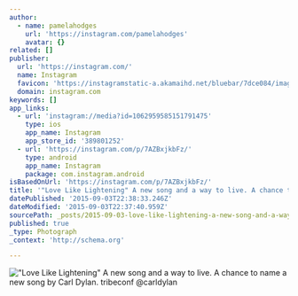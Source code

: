 ```yaml
---
author:
  - name: pamelahodges
    url: 'https://instagram.com/pamelahodges'
    avatar: {}
related: []
publisher:
  url: 'https://instagram.com/'
  name: Instagram
  favicon: 'https://instagramstatic-a.akamaihd.net/bluebar/7dce084/images/ico/favicon.ico'
  domain: instagram.com
keywords: []
app_links:
  - url: 'instagram://media?id=1062959585151791475'
    type: ios
    app_name: Instagram
    app_store_id: '389801252'
  - url: 'https://instagram.com/p/7AZBxjkbFz/'
    type: android
    app_name: Instagram
    package: com.instagram.android
isBasedOnUrl: 'https://instagram.com/p/7AZBxjkbFz/'
title: '"Love Like Lightening" A new song and a way to live. A chance to name a new song by Carl Dylan. tribeconf @carldylan'
datePublished: '2015-09-03T22:38:33.246Z'
dateModified: '2015-09-03T22:37:40.959Z'
sourcePath: _posts/2015-09-03-love-like-lightening-a-new-song-and-a-way-to-live-a-chanc.md
published: true
_type: Photograph
_context: 'http://schema.org'

---
```

!["Love Like Lightening" A new song and a way to live&period; A chance to name a new song by Carl Dylan&period; tribeconf &commat;carldylan](https://igcdn-photos-f-a.akamaihd.net/hphotos-ak-xfa1/t51.2885-15/e35/11934899_481425718705125_114835531_n.jpg)